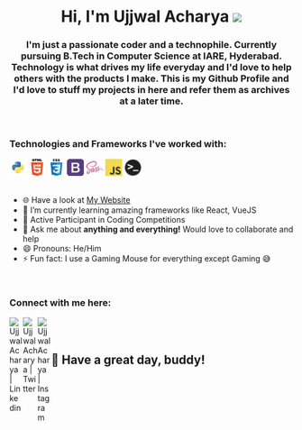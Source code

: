 <h1 align="center">Hi, I'm Ujjwal Acharya <img src="https://github.com/TheDudeThatCode/TheDudeThatCode/blob/master/Assets/Developer.gif" width="50px"></h1>


<h3 align="center">I'm just a passionate coder and a technophile. Currently pursuing B.Tech in Computer Science at IARE, Hyderabad. Technology is what drives my life everyday and I'd love to help others with the products I make. This is my Github Profile and I'd love to stuff my projects in here and refer them as archives at a later time.</h3>
<br>

### Technologies and Frameworks I've worked with: 
<code><img height="30" src="https://raw.githubusercontent.com/github/explore/80688e429a7d4ef2fca1e82350fe8e3517d3494d/topics/python/python.png"></code>
<code><img height="30" src="https://raw.githubusercontent.com/github/explore/80688e429a7d4ef2fca1e82350fe8e3517d3494d/topics/html/html.png"></code>
<code><img height="30" src="https://raw.githubusercontent.com/github/explore/5c058a388828bb5fde0bcafd4bc867b5bb3f26f3/topics/css/css.png"></code>
<code><img height="30" src="https://raw.githubusercontent.com/github/explore/80688e429a7d4ef2fca1e82350fe8e3517d3494d/topics/bootstrap/bootstrap.png"></code>
<code><img height="30" src="https://raw.githubusercontent.com/github/explore/80688e429a7d4ef2fca1e82350fe8e3517d3494d/topics/sass/sass.png"></code>
<code><img height="30" src="https://raw.githubusercontent.com/github/explore/80688e429a7d4ef2fca1e82350fe8e3517d3494d/topics/javascript/javascript.png"></code>
<code><img height="30" src="https://raw.githubusercontent.com/github/explore/80688e429a7d4ef2fca1e82350fe8e3517d3494d/topics/terminal/terminal.png"></code>
<br><br>


- 🌐 Have a look at [My Website](https://ujjwalshiva.github.io/)
- 🔭  I’m currently learning amazing frameworks like React, VueJS
- 🌱  Active Participant in Coding Competitions
- 💬  Ask me about **anything and everything!** Would love to collaborate and help
- 😄  Pronouns: He/Him
- ⚡️  Fun fact: I use a Gaming Mouse for everything except Gaming 😅 

<br>

### Connect with me here:
<a href="https://www.linkedin.com/in/ujjwalshiva/">
    <img align="left" alt="Ujjwal Acharya | Linkedin" width="24px" src="https://github.com/TheDudeThatCode/TheDudeThatCode/blob/master/Assets/Linkedin.svg" />
</a>
<a href="https://twitter.com/ujjwalpm">
    <img align="left" alt="Ujjwal Acharya | Twitter" width="26px" src="https://github.com/TheDudeThatCode/TheDudeThatCode/blob/master/Assets/Twitter.svg" />
</a> 
<a href="https://instagram.com/ujjwalshiva">
   <img align="left" alt="Ujjwal Acharya | Instagram" width="24px" src="https://github.com/TheDudeThatCode/TheDudeThatCode/blob/master/Assets/Instagram.svg" />
</a>

<br><br>
## :rainbow: Have a great day, buddy!


